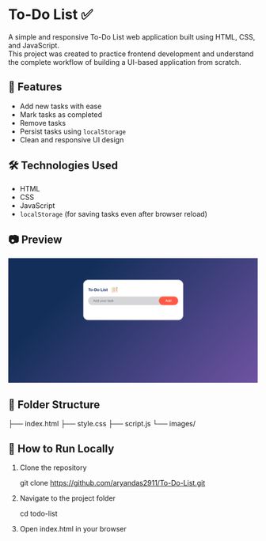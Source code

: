 # To-Do List ✅

A simple and responsive To-Do List web application built using HTML, CSS, and JavaScript.  
This project was created to practice frontend development and understand the complete workflow of building a UI-based application from scratch.

## 📌 Features
- Add new tasks with ease
- Mark tasks as completed
- Remove tasks
- Persist tasks using `localStorage`
- Clean and responsive UI design

## 🛠️ Technologies Used
- HTML
- CSS
- JavaScript
- `localStorage` (for saving tasks even after browser reload)

## 📷 Preview 
![To-Do List Preview](./images/preview.png)



## 📁 Folder Structure
├── index.html
├── style.css
├── script.js
└── images/


## 🚀 How to Run Locally
1. Clone the repository
   
   git clone https://github.com/aryandas2911/To-Do-List.git
   
2. Navigate to the project folder
   
   cd todo-list

3. Open index.html in your browser
